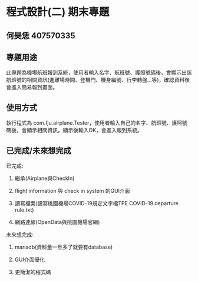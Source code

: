 # 程式設計(二) 期末專題
## 何昊恁 407570335

## 專題用途
此專題為機場航班報到系統，使用者輸入名字、航班號、護照號碼後，會顯示出該航班號的相關資訊(進離場時間、登機門、機身編號、行李轉盤...等)，確認資料後會進入簡易報到畫面。


## 使用方式
執行程式為 com.fju.airplane.Tester，使用者輸入自己的名字、航班號、護照號碼後，會顯示相關資訊。顯示後輸入OK，會進入報到系統。

## 已完成/未來想完成

已完成: 

1. 繼承(Airplane與CheckIn)

2. flight information 與 check in system 的GUI介面 

3. 讀寫檔案(讀寫桃園機場COVID-19規定文字檔TPE COVID-19 departure rule.txt)

4. 網路連線(OpenData與桃園機場官網)

未來想完成:
1. mariadb(資料量一旦多了就要有database)

2. GUI介面優化

3. 更簡潔的程式碼